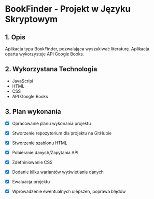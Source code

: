 # BookFinder - Projekt w Języku Skryptowym

## 1. Opis
Aplikacja typu BookFinder, pozwalająca wyszukiwać literaturę. Aplikacja oparta wykorzystuje API Google Books.

## 2. Wykorzystana Technologia
* JavaScripi
* HTML
* CSS
* API Google Books

## 3. Plan wykonania
 - [x] Opracowanie planu wykonania projektu
 - [x] Stworzenie repozytorium dla projektu na GitHubie
 - [x] Stworzenie szablonu HTML
 - [x] Pobieranie danych/Zapytania API
 - [x] Zdefniniowanie CSS
 - [x] Dodanie kilku wariantów wyświetlania danych
 - [x] Ewaluacja projektu
 - [x] Wprowadzenie ewentualnych ulepszeń, poprawa błędów


